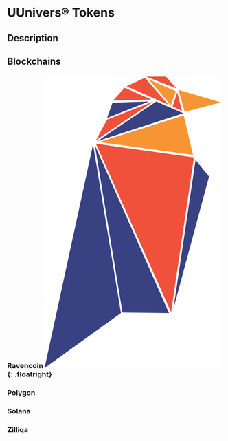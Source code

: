 # UUnivers® Tokens

## Description

## Blockchains

### Ravencoin ![Ravencoin logo](/Logos/ravencoin-rvn-logo.svg){: .floatright}

### Polygon

### Solana

### Zilliqa

